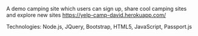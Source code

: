 A demo camping site which users can sign up, share cool camping sites and explore new sites
https://yelp-camp-david.herokuapp.com/

Technologies: Node.js, JQuery, Bootstrap, HTML5, JavaScript, Passport.js
